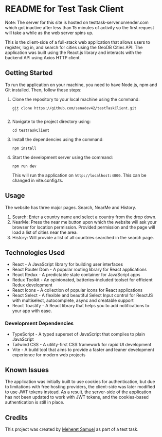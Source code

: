 # README for Test Task Client

Note: The server for this site is hosted on testtask-server.onrender.com which got inactive after less than 15 minutes of activity so the first request will take a while as the web server spins up.

This is the client-side of a full-stack web application that allows users to register, log in, and search for cities using the GeoDB Cities API. The application was built using the React.js library and interacts with the backend API using Axios HTTP client.

## Getting Started

To run the application on your machine, you need to have Node.js, npm and Git installed. Then, follow these steps:

1. Clone the repository to your local machine using the command:

   ````
   git clone https://github.com/senadev42/testTaskClient.git
   ```

   ````

2. Navigate to the project directory using:

   ```
   cd testTaskClient
   ```

3. Install the dependencies using the command:

   ```
   npm install
   ```

4. Start the development server using the command:

   ```
   npm run dev
   ```

   This will run the application on `http://localhost:4000`. This can be changed in vite.config.ts.


## Usage

The website has three major pages. Search, NearMe and History.

1. Search: Enter a country name and select a country from the drop down.
2. NearMe: Press the near me button upon which the website will ask your browser for location permission. Provided permission and the page will load a list of cities near the area.
3. History: Will provide a list of all countries searched in the search page.


## Technologies Used

- React - A JavaScript library for building user interfaces
- React Router Dom - A popular routing library for React applications
- React Redux - A predictable state container for JavaScript apps
- Redux Toolkit - An opinionated, batteries-included toolset for efficient Redux development
- React Icons - A collection of popular icons for React applications
- React Select - A flexible and beautiful Select Input control for ReactJS with multiselect, autocomplete, async and creatable support
- React Toastify - A React library that helps you to add notifications to your app with ease.

### Development Dependencies

- TypeScript - A typed superset of JavaScript that compiles to plain JavaScript
- Tailwind CSS - A utility-first CSS framework for rapid UI development
- Vite - A build tool that aims to provide a faster and leaner development experience for modern web projects

## Known Issues

The application was initially built to use cookies for authentication, but due to limitations with free hosting providers, the client-side was later modified to use JWT tokens instead. As a result, the server-side of the application has not been updated to work with JWT tokens, and the cookies-based authentication is still in place.

## Credits

This project was created by [Meheret Samuel](https://github.com/senadev42) as part of a test task.
